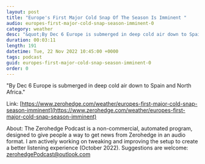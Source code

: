 ```yaml
---
layout: post
title: "Europe's First Major Cold Snap Of The Season Is Imminent "
audio: europes-first-major-cold-snap-season-imminent-0
category: weather
desc: "&quot;By Dec 6 Europe is submerged in deep cold air down to Spain and North Africa.&quot;"
duration: 00:03:11
length: 191
datetime: Tue, 22 Nov 2022 10:45:00 +0000
tags: podcast
guid: europes-first-major-cold-snap-season-imminent-0
order: 0
---
```

&quot;By Dec 6 Europe is submerged in deep cold air down to Spain and North Africa.&quot;

Link: [https://www.zerohedge.com/weather/europes-first-major-cold-snap-season-imminent](https://www.zerohedge.com/weather/europes-first-major-cold-snap-season-imminent)

About: The Zerohedge Podcast is a non-commercial, automated program, designed to give people a way to get news from Zerohedge in an audio format.  I am actively working on tweaking and improving the setup to create a better listening experience (October 2022).  Suggestions are welcome: [zerohedgePodcast@outlook.com](mailto:zerohedgePodcast@outlook.com)